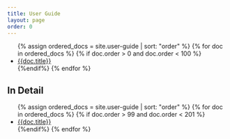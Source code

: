 ```yaml
---
title: User Guide
layout: page
order: 0
---
```


<ul list="toclist">
	{% assign ordered_docs = site.user-guide | sort: "order" %}
	{% for doc in ordered_docs %}
		{% if doc.order > 0 and doc.order < 100 %}
			<li><a href="/datadock{{ doc.url }}">{{doc.title}}</a></li>
		{%endif%}
	{% endfor %}
</ul>

<h2>In Detail</h2>

<ul list="toclist">
	{% assign ordered_docs = site.user-guide | sort: "order" %}
	{% for doc in ordered_docs %}
		{% if doc.order > 99 and doc.order < 201 %}
			<li><a href="/datadock{{ doc.url }}">{{doc.title}}</a></li>
		{%endif%}
	{% endfor %}
</ul>